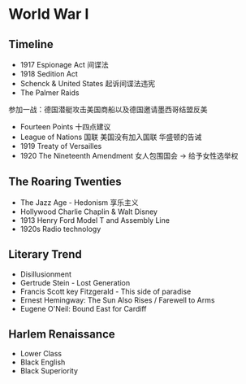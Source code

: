 # World War I

## Timeline

- 1917 Espionage Act 间谍法
- 1918 Sedition Act 
- Schenck & United States 起诉间谍法违宪
- The Palmer Raids

参加一战：德国潜艇攻击美国商船以及德国邀请墨西哥结盟反美
- Fourteen Points 十四点建议
- League of Nations 国联 美国没有加入国联 华盛顿的告诫
- 1919 Treaty of Versailles
- 1920 The Nineteenth Amendment 女人包围国会 -> 给予女性选举权

## The Roaring Twenties

- The Jazz Age - Hedonism 享乐主义
- Hollywood Charlie Chaplin & Walt Disney
- 1913 Henry Ford Model T and Assembly Line
- 1920s Radio technology


## Literary Trend

- Disillusionment
- Gertrude Stein - Lost Generation
- Francis Scott key Fitzgerald - This side of paradise
- Ernest Hemingway: The Sun Also Rises / Farewell to Arms
- Eugene O'Neil: Bound East for Cardiff


## Harlem Renaissance

- Lower Class
- Black English
- Black Superiority
<!--stackedit_data:
eyJoaXN0b3J5IjpbLTIxMjYwMzAzN119
-->